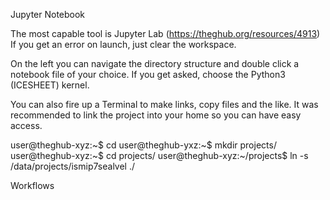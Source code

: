 Jupyter Notebook

The most capable tool is Jupyter Lab (https://theghub.org/resources/4913)
If you get an error on launch, just clear the workspace.

On the left you can navigate the directory structure and double click a notebook file of your choice.
If you get asked, choose the Python3 (ICESHEET) kernel.

You can also fire up a Terminal to make links, copy files and the like.
It was recommended to link the project into your home so you can have easy access.    

user@theghub-xyz:~$ cd
user@theghub-yxz:~$ mkdir projects/
user@theghub-xyz:~$ cd projects/
user@theghub-xyz:~/projects$ ln -s /data/projects/ismip7sealvel ./


Workflows
